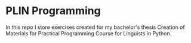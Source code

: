 # PLIN Programming

In this repo I store exercises created for my bachelor's thesis Creation of Materials for Practical Programming Course for Linguists in Python.
